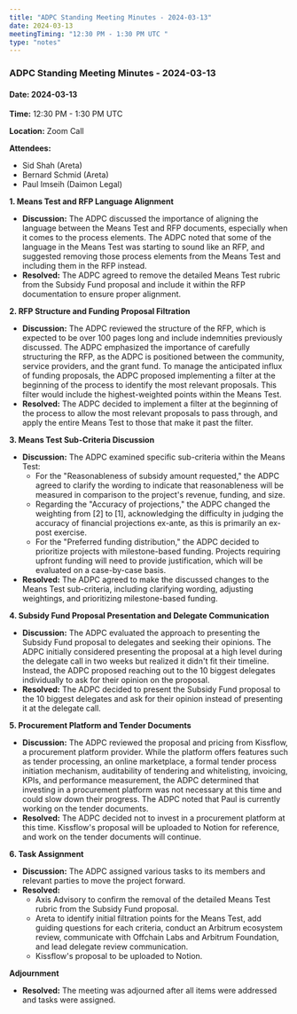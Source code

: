 ```yaml
---
title: "ADPC Standing Meeting Minutes - 2024-03-13"
date: 2024-03-13
meetingTiming: "12:30 PM - 1:30 PM UTC "
type: "notes"
---
```


### ADPC Standing Meeting Minutes - 2024-03-13

#### **Date:** 2024-03-13

**Time:** 12:30 PM - 1:30 PM UTC

**Location:** Zoom Call

**Attendees:**

- Sid Shah (Areta)
- Bernard Schmid (Areta)
- Paul Imseih (Daimon Legal)

**1. Means Test and RFP Language Alignment**

- **Discussion:** The ADPC discussed the importance of aligning the language between the Means Test and RFP documents, especially when it comes to the process elements. The ADPC noted that some of the language in the Means Test was starting to sound like an RFP, and suggested removing those process elements from the Means Test and including them in the RFP instead.
- **Resolved:** The ADPC agreed to remove the detailed Means Test rubric from the Subsidy Fund proposal and include it within the RFP documentation to ensure proper alignment.

**2. RFP Structure and Funding Proposal Filtration**

- **Discussion:** The ADPC reviewed the structure of the RFP, which is expected to be over 100 pages long and include indemnities previously discussed. The ADPC emphasized the importance of carefully structuring the RFP, as the ADPC is positioned between the community, service providers, and the grant fund. To manage the anticipated influx of funding proposals, the ADPC proposed implementing a filter at the beginning of the process to identify the most relevant proposals. This filter would include the highest-weighted points within the Means Test.
- **Resolved:** The ADPC decided to implement a filter at the beginning of the process to allow the most relevant proposals to pass through, and apply the entire Means Test to those that make it past the filter.

**3. Means Test Sub-Criteria Discussion**

- **Discussion:** The ADPC examined specific sub-criteria within the Means Test:
  - For the "Reasonableness of subsidy amount requested," the ADPC agreed to clarify the wording to indicate that reasonableness will be measured in comparison to the project's revenue, funding, and size.
  - Regarding the "Accuracy of projections," the ADPC changed the weighting from [2] to [1], acknowledging the difficulty in judging the accuracy of financial projections ex-ante, as this is primarily an ex-post exercise.
  - For the "Preferred funding distribution," the ADPC decided to prioritize projects with milestone-based funding. Projects requiring upfront funding will need to provide justification, which will be evaluated on a case-by-case basis.
- **Resolved:** The ADPC agreed to make the discussed changes to the Means Test sub-criteria, including clarifying wording, adjusting weightings, and prioritizing milestone-based funding.

**4. Subsidy Fund Proposal Presentation and Delegate Communication**

- **Discussion:** The ADPC evaluated the approach to presenting the Subsidy Fund proposal to delegates and seeking their opinions. The ADPC initially considered presenting the proposal at a high level during the delegate call in two weeks but realized it didn't fit their timeline. Instead, the ADPC proposed reaching out to the 10 biggest delegates individually to ask for their opinion on the proposal.
- **Resolved:** The ADPC decided to present the Subsidy Fund proposal to the 10 biggest delegates and ask for their opinion instead of presenting it at the delegate call.

**5. Procurement Platform and Tender Documents**

- **Discussion:** The ADPC reviewed the proposal and pricing from Kissflow, a procurement platform provider. While the platform offers features such as tender processing, an online marketplace, a formal tender process initiation mechanism, auditability of tendering and whitelisting, invoicing, KPIs, and performance measurement, the ADPC determined that investing in a procurement platform was not necessary at this time and could slow down their progress. The ADPC noted that Paul is currently working on the tender documents.
- **Resolved:** The ADPC decided not to invest in a procurement platform at this time. Kissflow's proposal will be uploaded to Notion for reference, and work on the tender documents will continue.

**6. Task Assignment**

- **Discussion:** The ADPC assigned various tasks to its members and relevant parties to move the project forward.
- **Resolved:**
  - Axis Advisory to confirm the removal of the detailed Means Test rubric from the Subsidy Fund proposal.
  - Areta to identify initial filtration points for the Means Test, add guiding questions for each criteria, conduct an Arbitrum ecosystem review, communicate with Offchain Labs and Arbitrum Foundation, and lead delegate review communication.
  - Kissflow's proposal to be uploaded to Notion.

**Adjournment**

- **Resolved:** The meeting was adjourned after all items were addressed and tasks were assigned.

